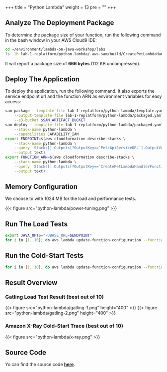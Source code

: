 +++
title = "Python Lambda"
weight = 13
pre = ""
+++

## Analyze The Deployment Package

To determine the package size of your function, run the following command in the bash window in your AWS Cloud9 IDE:

```bash
cd ~/environment/lambda-on-java-workshop/labs
ls -lh lab-1-replatform/python-lambda/.aws-sam/build/CreatePetLambdaHandlerFunction
```

It will report a package size of **666 bytes** (112 KB uncompressed).

## Deploy The Application

To deploy the application, run the following command. It also exports the service endpoint url and the function ARN as environment variables for easy access:

```bash
sam package --template-file lab-1-replatform/python-lambda/template.yaml \
    --output-template-file lab-1-replatform/python-lambda/packaged.yaml \
    --s3-bucket $SAM_ARTIFACT_BUCKET
sam deploy --template-file lab-1-replatform/python-lambda/packaged.yaml \
    --stack-name python-lambda \
    --capabilities CAPABILITY_IAM
export ENDPOINT=$(aws cloudformation describe-stacks \
    --stack-name python-lambda \
    --query 'Stacks[].Outputs[?OutputKey==`PetsApiServiceURL`].OutputValue' \
    --output text)
export FUNCTION_ARN=$(aws cloudformation describe-stacks \
    --stack-name python-lambda \
    --query 'Stacks[].Outputs[?OutputKey==`CreatePetLambdaHandlerFunction`].OutputValue' \
    --output text)
```

## Memory Configuration

We choose to with 1024 MB for the load and performance tests.

{{< figure src="python-lambda/power-tuning.png" >}}

## Run The Load Tests

```bash
export JAVA_OPTS="-DBASE_URL=$ENDPOINT"
for i in {1..10}; do aws lambda update-function-configuration --function-name $FUNCTION_ARN --environment "Variables={TABLE_NAME=$PETS_TABLE,BUCKET_NAME=$PETS_BUCKET,KeyName1=KeyValue$i}"; gatling.sh --simulations-folder lab-1-replatform/python-lambda/src/test/scala --simulation LoadTest --run-description "python-lambda-run-$i"; done
```

## Run the Cold-Start Tests

```bash
for i in {1..10}; do aws lambda update-function-configuration --function-name $FUNCTION_ARN --environment "Variables={TABLE_NAME=$PETS_TABLE,BUCKET_NAME=$PETS_BUCKET,KeyName1=KeyValue$i}"; curl -i -X POST -d '{"name": "Max", "type": "dog", "birthday": "2010-11-03", "medicalRecord": "bla bla bla"}' $ENDPOINT/pet; done
```

## Result Overview

### Gatling Load Test Result (best out of 10)

{{< figure src="python-lambda/gatling-1.png" height="400" >}}
{{< figure src="python-lambda/gatling-2.png" height="400" >}}

### Amazon X-Ray Cold-Start Trace (best out of 10)

{{< figure src="python-lambda/x-ray.png" >}}

## Source Code

Yo can find the source code **[here](https://github.com/muellerc/lambda-on-java-workshop/tree/master/labs/lab-1-replatform/python-lambda)**.
